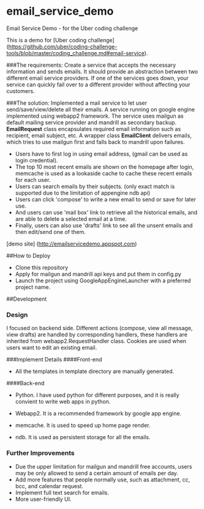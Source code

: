 # email_service_demo
Email Service Demo - for the Uber coding challenge

This is a demo for [Uber coding challenge] (https://github.com/uber/coding-challenge-tools/blob/master/coding_challenge.md#email-service).

###The requirements:
Create a service that accepts the necessary information and sends emails. It should provide an abstraction between two different email service providers. If one of the services goes down, your service can quickly fail over to a different provider without affecting your customers.


###The solution:
Implemented a mail service to let user send/save/view/delete all their emails.
A service running on google engine implemented using webapp2 framework.
The service uses mailgun as default mailing service provider and mandrill as
secondary backup.
**EmailRequest** class encapsulates required email information such as
recipient, email subject, etc.
A wrapper class **EmailClient** delivers emails, which tries to use
mailgun first and falls back to mandrill upon failures.

* Users have to first log in using email address, (gmail can be used as
login credential).
* The top 10 most recent emails are shown on the homepage after
login, memcache is used as a lookaside cache to cache these recent
emails for each user.
* Users can search emails by their subjects. (only exact match is
supported due to the limitation of appengine ndb api)
* Users can click 'compose' to write a new email to send or save for
later use.
* And users can use 'mail box' link to retrieve all the historical
emails, and are able to delete a selected email at a time.
* Finally, users can also use 'drafts' link to see all the unsent emails
and then edit/send one of them.

[demo site] (http://emailservicedemo.appspot.com)

##How to Deploy
* Clone this repository
* Apply for mailgun and mandrill api keys and put them in config.py
* Launch the project using GoogleAppEngineLauncher with a preferred
project name.

##Development
### Design
I focused on backend side.
Different actions (compose, view all message, view drafts) are handled by corresponding handlers, these
handlers are inherited from webapp2.RequestHandler class.
Cookies are used when users want to edit an existing email.

###Implement Details
####Front-end
  * All the templates in template directory are manually generated.

####Back-end

  * Python. I have used python for different purposes, and it is
    really convient to write web apps in python.

  * Webapp2. It is a recommended framework by google app engine.

  * memcache. It is used to speed up home page render.

  * ndb. It is used as persistent storage for all the emails.

### Further Improvements
  * Due the upper limitation for mailgun and mandrill free accounts,
  users may be only allowed to send a certain amount of emails per day.
  * Add more features that people normally use, such as attachment,
  cc, bcc, and calendar request.
  * Implement full text search for emails.
  * More user-friendly UI.
